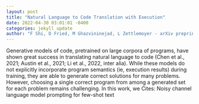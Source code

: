 ```yaml
--- 
layout: post 
title: "Natural Language to Code Translation with Execution" 
date: 2022-04-30 03:01:01 -0400 
categories: jekyll update 
author: "F Shi, D Fried, M Ghazvininejad, L Zettlemoyer - arXiv preprint arXiv , 2022" 
--- 
```

Generative models of code, pretrained on large corpora of programs, have shown great success in translating natural language to code (Chen et al., 2021; Austin et al., 2021; Li et al., 2022, inter alia). While these models do not explicitly incorporate program semantics (ie, execution results) during training, they are able to generate correct solutions for many problems. However, choosing a single correct program from among a generated set for each problem remains challenging. In this work, we Cites: Noisy channel language model prompting for few-shot text